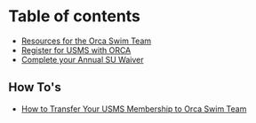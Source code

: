 # Table of contents

* [Resources for the Orca Swim Team](README.md)
* [Register for USMS with ORCA](http://usms.orcaswimteam.org)
* [Complete your Annual SU Waiver](register-with-seattle-university-pool.md)

## How To's

* [How to Transfer Your USMS Membership to Orca Swim Team](how-tos/how-to-transfer-your-usms-membership-to-orca-swim-team.md)

